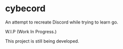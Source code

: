 # cybecord
An attempt to recreate Discord while trying to learn go.

W.I.P (Work In Progress.)

This project is still being developed.